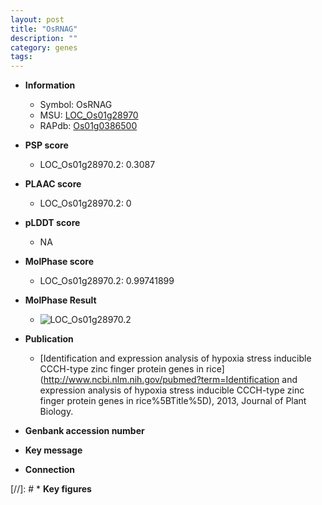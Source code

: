 ```yaml
---
layout: post
title: "OsRNAG"
description: ""
category: genes
tags: 
---
```


* **Information**  
    + Symbol: OsRNAG  
    + MSU: [LOC_Os01g28970](http://rice.plantbiology.msu.edu/cgi-bin/ORF_infopage.cgi?orf=LOC_Os01g28970)  
    + RAPdb: [Os01g0386500](http://rapdb.dna.affrc.go.jp/viewer/gbrowse_details/irgsp1?name=Os01g0386500)  

* **PSP score**  
    + LOC_Os01g28970.2: 0.3087 

* **PLAAC score**  
    + LOC_Os01g28970.2: 0 

* **pLDDT score**
    + NA


* **MolPhase score**
    + LOC_Os01g28970.2: 0.99741899

* **MolPhase Result**
    + ![LOC_Os01g28970.2](https://304243504.github.io/Pictures/LOC_Os01g/LOC_Os01g28970.2.png)

* **Publication**  
    + [Identification and expression analysis of hypoxia stress inducible CCCH-type zinc finger protein genes in rice](http://www.ncbi.nlm.nih.gov/pubmed?term=Identification and expression analysis of hypoxia stress inducible CCCH-type zinc finger protein genes in rice%5BTitle%5D), 2013, Journal of Plant Biology.

* **Genbank accession number**  

* **Key message**  

* **Connection**  

[//]: # * **Key figures**  


